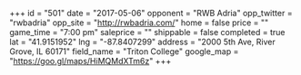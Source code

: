 +++
id = "501"
date = "2017-05-06"
opponent = "RWB Adria"
opp_twitter = "rwbadria"
opp_site = "http://rwbadria.com/"
home = false
price = ""
game_time = "7:00 pm"
saleprice = ""
shippable = false
completed = true
lat = "41.9151952"
lng = "-87.8407299"
address = "2000 5th Ave, River Grove, IL 60171"
field_name = "Triton College"
google_map = "https://goo.gl/maps/HiMQMdXTm6z"
+++
